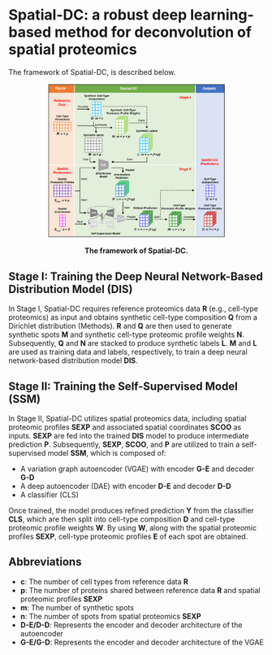 # Spatial-DC: a robust deep learning-based method for deconvolution of spatial proteomics

The framework of Spatial-DC, is described below.

<p align="center">
  <img width="70%" src=framework.jpg>
</p>

<p align="center"><strong>The framework of Spatial-DC. </strong></p>


## Stage I: Training the Deep Neural Network-Based Distribution Model (DIS)

In Stage I, Spatial-DC requires reference proteomics data **R** (e.g., cell-type proteomics) as input and obtains synthetic cell-type composition **Q** from a Dirichlet distribution (Methods). **R** and **Q** are then used to generate synthetic spots **M** and synthetic cell-type proteomic profile weights **N**. Subsequently, **Q** and **N** are stacked to produce synthetic labels **L**. **M** and **L** are used as training data and labels, respectively, to train a deep neural network-based distribution model **DIS**.

## Stage II: Training the Self-Supervised Model (SSM)

In Stage II, Spatial-DC utilizes spatial proteomics data, including spatial proteomic profiles **SEXP** and associated spatial coordinates **SCOO** as inputs. **SEXP** are fed into the trained **DIS** model to produce intermediate prediction **P**. Subsequently, **SEXP**, **SCOO**, and **P** are utilized to train a self-supervised model **SSM**, which is composed of:

- A variation graph autoencoder (VGAE) with encoder **G-E** and decoder **G-D**
- A deep autoencoder (DAE) with encoder **D-E** and decoder **D-D**
- A classifier (CLS)

Once trained, the model produces refined prediction **Y** from the classifier **CLS**, which are then split into cell-type composition **D** and cell-type proteomic profile weights **W**. By using **W**, along with the spatial proteomic profiles **SEXP**, cell-type proteomic profiles **E** of each spot are obtained.

## Abbreviations

- **c**: The number of cell types from reference data **R**
- **p**: The number of proteins shared between reference data **R** and spatial proteomic profiles **SEXP**
- **m**: The number of synthetic spots
- **n**: The number of spots from spatial proteomics **SEXP**
- **D-E/D-D**: Represents the encoder and decoder architecture of the autoencoder
- **G-E/G-D**: Represents the encoder and decoder architecture of the VGAE
